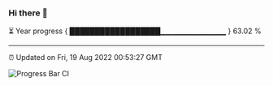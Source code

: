 ### Hi there 👋

⏳ Year progress { ██████████████████▁▁▁▁▁▁▁▁▁▁▁▁ } 63.02 %

---

⏰ Updated on Fri, 19 Aug 2022 00:53:27 GMT

![Progress Bar CI](https://github.com/Shyam-Makwana/GitHub-Actions-Demo/workflows/Progress%20Bar%20CI/badge.svg)
